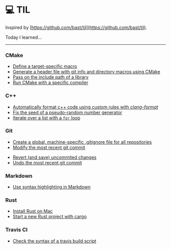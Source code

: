 #  :computer: TIL 

Inspired by [https://github.com/bast/til](https://github.com/bast/til).

Today I learned...

---

### CMake
- [Define a target-specific macro](cmake/define_target_specific_macro.md)
- [Generate a header file with git info and directory macros using CMake](cmake/generate_header_file_with_macros.md)
- [Pass on the include path of a library](cmake/pass_on_include_folder_of_library.md)
- [Run CMake with a specific compiler](cmake/specify_compiler.md)

### C++
- [Automatically format c++ code using custom rules with *clang-format*](cpp/use_clang-format.md)
- [Fix the seed of a pseudo-random number generator](cpp/fix_prng_seed.md)
- [Iterate over a list with a ```for``` loop](cpp/iterate_over_list.md)

### Git
- [Create a global, machine-specific .gitignore file for all repositories](git/global_gitignore.md)
- [Modify the most recent git commit](git/modify_recent_commit.md)
<!-- - [Set up a short-cut for a url](git/shortcut_url.md) -->
- [Revert (and save) uncommited changes](git/revert_uncommited_changes.md)
- [Undo the most recent git commit](git/undo_recent_commit.md)

### Markdown
- [Use syntax highlighting in Markdown](markdown/use_syntax_highlighting.md)

### Rust
- [Install Rust on Mac](rust/install_rust.md)
- [Start a new Rust project with cargo](rust/start_new_project.md)

### Travis CI

- [Check the syntax of a travis build script](travis/check_script.md)
